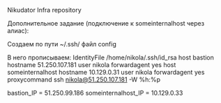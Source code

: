Nikudator Infra repository

Дополнительное задание (подключение к someinternalhost через алиас):

Создаем по пути ~/.ssh/ файл config

В него прописываем:
IdentityFile /home/nikola/.ssh/id_rsa
host bastion
hostname 51.250.107.181
user nikola
forwardagent yes
host someinternalhost
hostname 10.129.0.31
user nikola
forwardagent yes
proxycommand ssh nikola@51.250.107.181 -W %h:%p




bastion_IP = 51.250.99.186
someinternalhost_IP = 10.129.0.33